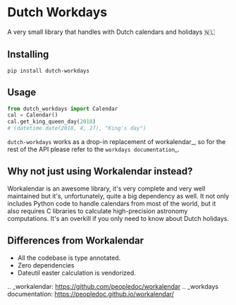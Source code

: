 Dutch Workdays
==============

A very small library that handles with Dutch calendars and holidays 🇳🇱

Installing
----------

```
pip install dutch-workdays
```
    
Usage
-----

```python
from dutch_workdays import Calendar
cal = Calendar()
cal.get_king_queen_day(2018)
# (datetime.date(2018, 4, 27), "King's day")
```

`dutch-workdays` works as a drop-in replacement of workalendar_, so for the
rest of the API please refer to
the `workdays documentation`_.

Why not just using Workalendar instead?
---------------------------------------

Workalendar is an awesome library, it's very complete and very well maintained
but it's, unfortunately, quite a big dependency as well. It not only includes
Python code to handle calendars from most of the world, but it also requires C
libraries to calculate high-precision astronomy computations. It's an overkill
if you only need to know about Dutch holidays.

Differences from Workalendar
----------------------------

- All the codebase is type annotated.
- Zero dependencies
- Dateutil easter calculation is vendorized.


.. _workalendar: https://github.com/peopledoc/workalendar
.. _workdays documentation: https://peopledoc.github.io/workalendar/
